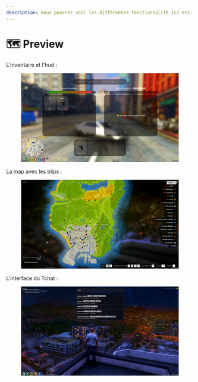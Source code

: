 ```yaml
---
description: Vous pourrez voir les différentes fonctionnalité ici etc...
---
```


# 🗺 Preview

L'inventaire et l'hud :

<figure><img src="../.gitbook/assets/invhud.png" alt=""><figcaption></figcaption></figure>

La map avec les blips :&#x20;

<figure><img src="../.gitbook/assets/Screenshot_6.png" alt=""><figcaption></figcaption></figure>

L'interface du Tchat :

<figure><img src="../.gitbook/assets/Screenshot_7.png" alt=""><figcaption></figcaption></figure>
